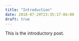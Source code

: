 ```yaml
---
title: "Introduction"
date: 2018-07-29T23:35:17-04:00
draft: true
---
```


This is the introductory post.